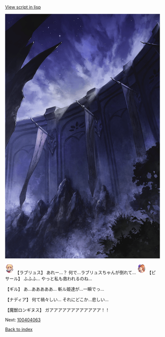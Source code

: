 [View script in lisp](../scripts/100404053.txt)

![101_south_wall.png](../images/backgrounds/101_south_wall.png)

<img src="../images/units/3200311.png" alt="3200311.png" height="34"/>
【ラブリュス】
あれー…？
何で…ラブリュスちゃんが倒れて…

<img src="../images/units/3302011.png" alt="3302011.png" height="34"/>
【ピサール】
ふふふ…
やっと私も救われるのね…

【ギル】
あ…あああああ…
斬ル姫達が…一瞬でっ…

【ナディア】
何て禍々しい…
それにどこか…悲しい…

【魔獣ロンギヌス】
ガアアアアアアアアアアアア！！


Next: [100404063](100404063.md)

[Back to index](index.md)
